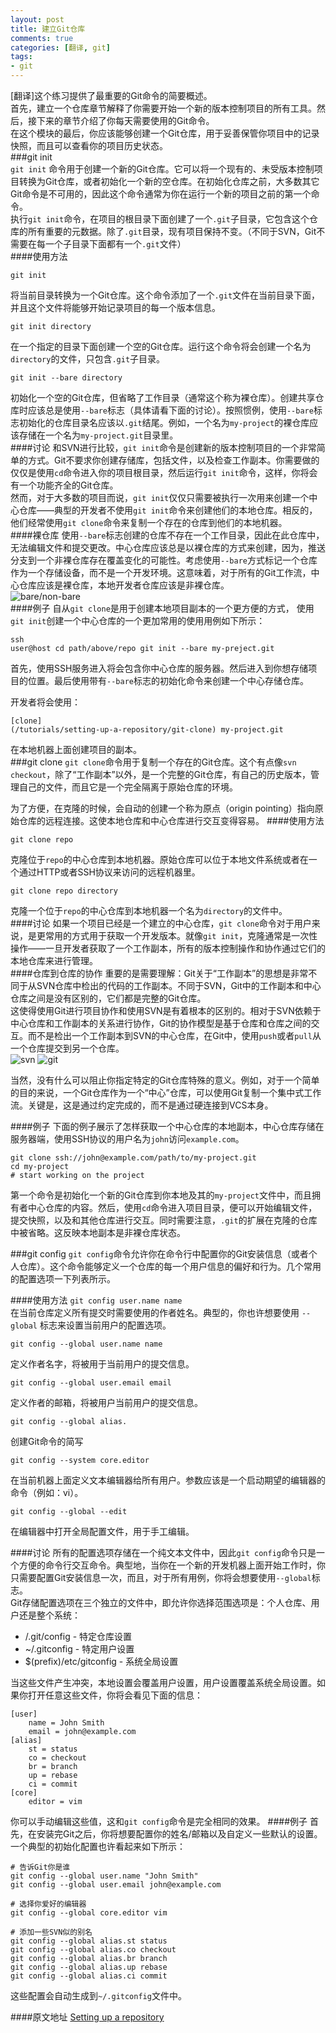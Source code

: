 ```yaml
---
layout: post
title: 建立Git仓库
comments: true
categories: [翻译, git]
tags: 
- git
---
```

[翻译]这个练习提供了最重要的Git命令的简要概述。     
首先，建立一个仓库章节解释了你需要开始一个新的版本控制项目的所有工具。然后，接下来的章节介绍了你每天需要使用的Git命令。    
在这个模块的最后，你应该能够创建一个Git仓库，用于妥善保管你项目中的记录快照，而且可以查看你的项目历史状态。<!--more-->    
###git init  
`git init` 命令用于创建一个新的Git仓库。它可以将一个现有的、未受版本控制项目转换为Git仓库，或者初始化一个新的空仓库。在初始化仓库之前，大多数其它Git命令是不可用的，因此这个命令通常为你在运行一个新的项目之前的第一个命令。   
执行`git init`命令，在项目的根目录下面创建了一个`.git`子目录，它包含这个仓库的所有重要的元数据。除了`.git`目录，现有项目保持不变。（不同于SVN，Git不需要在每一个子目录下面都有一个`.git`文件）     
####使用方法
<pre><code>git init
</code></pre>
将当前目录转换为一个Git仓库。这个命令添加了一个`.git`文件在当前目录下面，并且这个文件将能够开始记录项目的每一个版本信息。    
<pre><code>git init directory
</code></pre>
在一个指定的目录下面创建一个空的Git仓库。运行这个命令将会创建一个名为`directory`的文件，只包含`.git`子目录。
<pre><code>git init --bare directory
</code></pre>
初始化一个空的Git仓库，但省略了工作目录（通常这个称为裸仓库）。创建共享仓库时应该总是使用`--bare`标志（具体请看下面的讨论）。按照惯例，使用`--bare`标志初始化的仓库目录名应该以`.git`结尾。例如，一个名为`my-project`的裸仓库应该存储在一个名为`my-project.git`目录里。     
####讨论
和SVN进行比较，`git init`命令是创建新的版本控制项目的一个非常简单的方式。Git不要求你创建存储库，包括文件，以及检查工作副本。你需要做的仅仅是使用`cd`命令进入你的项目根目录，然后运行`git init`命令，这样，你将会有一个功能齐全的Git仓库。     
然而，对于大多数的项目而说，`git init`仅仅只需要被执行一次用来创建一个中心仓库——典型的开发者不使用`git init`命令来创建他们的本地仓库。相反的，他们经常使用`git clone`命令来复制一个存在的仓库到他们的本地机器。    
####裸仓库
使用`--bare`标志创建的仓库不存在一个工作目录，因此在此仓库中，无法编辑文件和提交更改。中心仓库应该总是以裸仓库的方式来创建，因为，推送分支到一个非裸仓库存在覆盖变化的可能性。考虑使用`--bare`方式标记一个仓库作为一个存储设备，而不是一个开发环境。这意味着，对于所有的Git工作流，中心仓库应该是裸仓库，本地开发者仓库应该是非裸仓库。    
![bare/non-bare](/img/git-1.png)    
####例子
自从`git clone`是用于创建本地项目副本的一个更方便的方式， 使用`git init`创建一个中心仓库的一个更加常用的使用用例如下所示：<pre><code>ssh user@host
cd path/above/repo
git init --bare my-preject.git
</code></pre>
首先，使用SSH服务进入将会包含你中心仓库的服务器。然后进入到你想存储项目的位置。最后使用带有`--bare`标志的初始化命令来创建一个中心存储仓库。   

开发者将会使用：<pre><code>[clone] (/tutorials/setting-up-a-repository/git-clone) my-project.git
</code></pre>
在本地机器上面创建项目的副本。    
###git clone
`git clone`命令用于复制一个存在的Git仓库。这个有点像`svn checkout`，除了“工作副本”以外，是一个完整的Git仓库，有自己的历史版本，管理自己的文件，而且它是一个完全隔离于原始仓库的环境。       

为了方便，在克隆的时候，会自动的创建一个称为原点（origin pointing）指向原始仓库的远程连接。这使本地仓库和中心仓库进行交互变得容易。
####使用方法
<pre><code>git clone repo
</code></pre>
克隆位于`repo`的中心仓库到本地机器。原始仓库可以位于本地文件系统或者在一个通过HTTP或者SSH协议来访问的远程机器里。    
<pre><code>git clone repo directory
</code></pre>
克隆一个位于`repo`的中心仓库到本地机器一个名为`directory`的文件中。    
####讨论
如果一个项目已经是一个建立的中心仓库，`git clone`命令对于用户来说，是更常用的方式用于获取一个开发版本。就像`git init`，克隆通常是一次性操作——一旦开发者获取了一个工作副本，所有的版本控制操作和协作通过它们的本地仓库来进行管理。   
####仓库到仓库的协作
重要的是需要理解：Git关于“工作副本”的思想是非常不同于从SVN仓库中检出的代码的工作副本。不同于SVN，Git中的工作副本和中心仓库之间是没有区别的，它们都是完整的Git仓库。    
这使得使用Git进行项目协作和使用SVN是有着根本的区别的。相对于SVN依赖于中心仓库和工作副本的关系进行协作，Git的协作模型是基于仓库和仓库之间的交互。而不是检出一个工作副本到SVN的中心仓库，在Git中，使用`push`或者`pull`从一个仓库提交到另一个仓库。     
![svn](/img/git-2.png)
![git](/img/git-3.png)      

当然，没有什么可以阻止你指定特定的Git仓库特殊的意义。例如，对于一个简单的目的来说，一个Git仓库作为一个“中心”仓库，可以使用Git复制一个集中式工作流。关键是，这是通过约定完成的，而不是通过硬连接到VCS本身。 

####例子
下面的例子展示了怎样获取一个中心仓库的本地副本，中心仓库存储在服务器端，使用SSH协议的用户名为`john`访问`example.com`。
<pre><code>git clone ssh://john@example.com/path/to/my-project.git
cd my-project
# start working on the project
</code></pre>
第一个命令是初始化一个新的Git仓库到你本地及其的`my-project`文件中，而且拥有者中心仓库的内容。然后，使用`cd`命令进入项目目录，便可以开始编辑文件，提交快照，以及和其他仓库进行交互。同时需要注意，`.git`的扩展在克隆的仓库中被省略。这反映本地副本是非裸仓库状态。

###git config
`git config`命令允许你在命令行中配置你的Git安装信息（或者个人仓库）。这个命令能够定义一个仓库的每一个用户信息的偏好和行为。几个常用的配置选项一下列表所示。

####使用方法
`git config user.name name`       
在当前仓库定义所有提交时需要使用的作者姓名。典型的，你也许想要使用 `--global` 标志来设置当前用户的配置选项。
<pre><code>git config --global user.name name
</code></pre>
定义作者名字，将被用于当前用户的提交信息。
<pre><code>git config --global user.email email
</code></pre>
定义作者的邮箱，将被用户当前用户的提交信息。
<pre><code>git config --global alias.<alias-name> <git-command>
</code></pre>
创建Git命令的简写      
<pre><code>git config --system core.editor <editor>
</code></pre>
在当前机器上面定义文本编辑器给所有用户。<editor>参数应该是一个启动期望的编辑器的命令（例如：vi）。
<pre><code>git config --global --edit
</code></pre>
在编辑器中打开全局配置文件，用于手工编辑。

####讨论
所有的配置选项存储在一个纯文本文件中，因此`git config`命令只是一个方便的命令行交互命令。典型地，当你在一个新的开发机器上面开始工作时，你只需要配置Git安装信息一次，而且，对于所有用例，你将会想要使用`--global`标志。       
Git存储配置选项在三个独立的文件中，即允许你选择范围选项是：个人仓库、用户还是整个系统：    

- <repo>/.git/config - 特定仓库设置   
- ~/.gitconfig - 特定用户设置     
- $(prefix)/etc/gitconfig - 系统全局设置    

当这些文件产生冲突，本地设置会覆盖用户设置，用户设置覆盖系统全局设置。如果你打开任意这些文件，你将会看见下面的信息：
<pre><code>[user]
	name = John Smith
	email = john@example.com
[alias]
	st = status
	co = checkout
	br = branch
	up = rebase
	ci = commit
[core]
	editor = vim
</code></pre>
你可以手动编辑这些值，这和`git config`命令是完全相同的效果。
####例子
首先，在安装完Git之后，你将想要配置你的姓名/邮箱以及自定义一些默认的设置。一个典型的初始化配置也许看起来如下所示：
<pre><code># 告诉Git你是谁
git config --global user.name "John Smith"
git config --global user.email john@example.com
</code></pre>
<pre><code># 选择你爱好的编辑器
git config --global core.editor vim
</code></pre>
<pre><code># 添加一些SVN似的别名
git config --global alias.st status
git config --global alias.co checkout
git config --global alias.br branch
git config --global alias.up rebase
git config --global alias.ci commit
</code></pre>
这些配置会自动生成到`~/.gitconfig`文件中。


####原文地址
[Setting up a repository](https://www.atlassian.com/git/tutorials/setting-up-a-repository)
